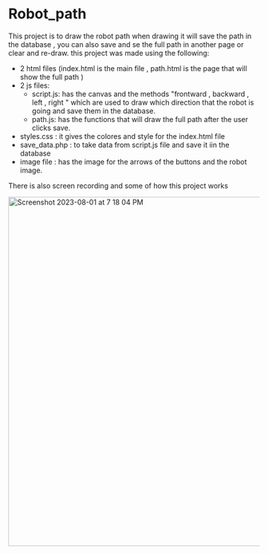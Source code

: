 # Robot_path
This project is to draw the robot path when drawing it will save the path in the database , you can also save and se the full path in another page or clear and re-draw.
this project was made using the following:
  - 2 html files (index.html is the main file , path.html is the page that will show the full path )
  - 2 js files:
     * script.js: has the canvas and the methods "frontward , backward , left , right " which are used to draw which direction that the robot is going and save them in the database.
     * path.js: has the functions that will draw the full path after the user clicks save.
  - styles.css : it gives the colores and style for the index.html file
  - save_data.php : to take data from script.js file and save it iin the database
  - image file : has the image for the arrows of the buttons and the robot image.
  
There is also screen recording and some of how this project works 



<img width="700" alt="Screenshot 2023-08-01 at 7 18 04 PM" src="https://github.com/RaneemAlowide/Robot_path/assets/99085418/78c4045b-b14e-4f43-b544-edee39d5ef99">
